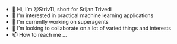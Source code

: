 - 👋 Hi, I’m @Striv11, short for Srijan Trivedi
- 👀 I’m interested in practical machine learning applications
- 🌱 I’m currently working on superagents
- 💞️ I’m looking to collaborate on a lot of varied things and interests
- 📫 How to reach me ...

<!---
Striv11/Striv11 is a ✨ special ✨ repository because its `README.md` (this file) appears on your GitHub profile.
You can click the Preview link to take a look at your changes.
--->
